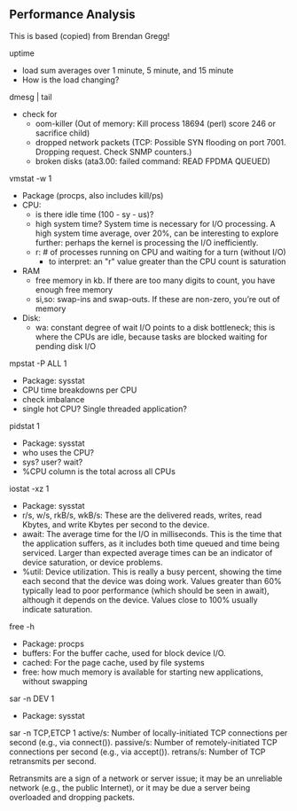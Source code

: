 ## Performance Analysis
This is based (copied) from Brendan Gregg!

uptime
- load sum averages over 1 minute, 5 minute, and 15 minute
- How is the load changing?

dmesg | tail
- check for
	- oom-killer (Out of memory: Kill process 18694 (perl) score 246 or sacrifice child)
	- dropped network packets (TCP: Possible SYN flooding on port 7001. Dropping request.  Check SNMP counters.)
	- broken disks (ata3.00: failed command: READ FPDMA QUEUED)

vmstat -w 1
- Package (procps, also includes kill/ps)
- CPU: 
	- is there idle time (100 - sy - us)?
	- high system time? System time is necessary for I/O processing. A high system time average, over 20%, can be interesting to explore further: perhaps the kernel is processing the I/O inefficiently.
	- r: # of processes running on CPU and waiting for a turn (without I/O)
		- to interpret: an "r" value greater than the CPU count is saturation
- RAM
	- free memory in kb. If there are too many digits to count, you have enough free memory
	- si,so: swap-ins and swap-outs. If these are non-zero, you’re out of memory
- Disk:
	-  wa: constant degree of wait I/O points to a disk bottleneck; this is where the CPUs are idle, because tasks are blocked waiting for pending disk I/O

mpstat -P ALL 1
- Package: sysstat
- CPU time breakdowns per CPU
- check imbalance
- single hot CPU? Single threaded application?

pidstat 1
- Package: sysstat
- who uses the CPU?
- sys? user? wait?
- %CPU column is the total across all CPUs

iostat -xz 1
- Package: sysstat
- r/s, w/s, rkB/s, wkB/s: These are the delivered reads, writes, read Kbytes, and write Kbytes per second to the device. 
- await: The average time for the I/O in milliseconds. This is the time that the application suffers, as it includes both time queued and time being serviced. Larger than expected average times can be an indicator of device saturation, or device problems.
- %util: Device utilization. This is really a busy percent, showing the time each second that the device was doing work. Values greater than 60% typically lead to poor performance (which should be seen in await), although it depends on the device. Values close to 100% usually indicate saturation.


free -h
- Package: procps
- buffers: For the buffer cache, used for block device I/O.
- cached: For the page cache, used by file systems
- free: how  much  memory  is  available  for starting new applications, without swapping

sar -n DEV 1
- Package: sysstat

sar -n TCP,ETCP 1
active/s: Number of locally-initiated TCP connections per second (e.g., via connect()).
passive/s: Number of remotely-initiated TCP connections per second (e.g., via accept()).
retrans/s: Number of TCP retransmits per second.

Retransmits are a sign of a network or server issue; it may be an unreliable network (e.g., the public Internet), or it may be due a server being overloaded and dropping packets. 
